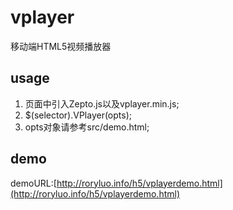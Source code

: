 # vplayer
移动端HTML5视频播放器

usage
--------
1. 页面中引入Zepto.js以及vplayer.min.js;
2. $(selector).VPlayer(opts);
3. opts对象请参考src/demo.html;

demo
--------
demoURL:[http://roryluo.info/h5/vplayerdemo.html](http://roryluo.info/h5/vplayerdemo.html)